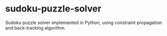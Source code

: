 # sudoku-puzzle-solver
Sudoku puzzle solver implemented in Python, using constraint propagation and back-tracking algorithm.

